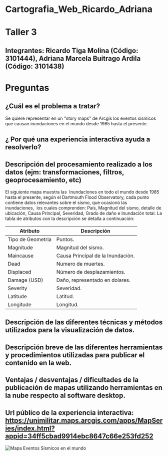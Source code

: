 # Cartografia_Web_Ricardo_Adriana

# Taller 3
## Integrantes: Ricardo Tiga Molina (Código: 3101444), Adriana Marcela Buitrago Ardila (Código: 3101438)

# Preguntas

## ¿Cuál es el problema a tratar? 

Se quiere representar en un "story maps" de Arcgis los eventos sismicos que causan inundaciones en el mundo desde 1985 hasta el presente.

## ¿ Por qué una experiencia interactiva ayuda a resolverlo?


## Descripción del procesamiento realizado a los datos (ejm: transformaciones, filtros, geoprocesamiento, etc)

El siguiente mapa muestra las  Inundaciones en todo el mundo desde 1985 hasta el presente, según el Dartmouth Flood Observatory, cada punto contiene datos relevantes sobre el sismo, que ocasionó las inundaciones,  los cuales comprenden: País, Magnitud del sismo, detalle de ubicación, Causa Principal, Severidad, Grado de daño e Inundación total.
La tabla de atributos con la descripción se detalla a continuación: 

| Atributo| Descripción|
| ----- | ---- |
Tipo de Geometria | Puntos.
Magnitude | Magnitud del sismo.
Maincause | Causa Principal de la Inundación.
Dead | Numero de muertes.
Displaced |Número de desplazamientos. 
Damage (USD) |Daño, representado en dolares.
Severity |Severidad.
Latitude |Latitud.
Longitude |Longitud.

## Descripción de las diferentes técnicas y métodos utilizados para la visualización de datos.


## Descripción breve de las diferentes herramientas y procedimientos utilizadas para publicar el contenido en la web.


## Ventajas / desventajas / dificultades de la publicación de mapas utilizando herramientas en la nube respecto al software desktop.

## Url público de la experiencia interactiva: https://unimilitar.maps.arcgis.com/apps/MapSeries/index.html?appid=34ff5cbad9914ebc8647c66e253fd252

![Mapa Eventos Sísmicos en el mundo](https://github.com/adrianambuitragoa/Cartografia_Web_Ricardo_Adriana/blob/master/Mapa_Inundaciones_Ricardo_Adriana.png)

